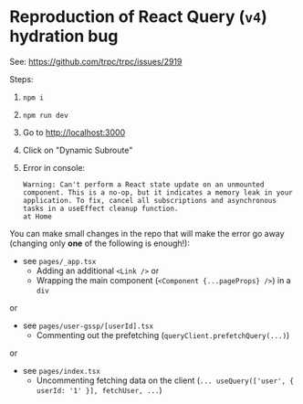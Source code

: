 # Reproduction of React Query (`v4`) hydration bug

See: <https://github.com/trpc/trpc/issues/2919>

Steps:

1. `npm i`
2. `npm run dev`
3. Go to <http://localhost:3000>
4. Click on "Dynamic Subroute"
5. Error in console:

   ```
   Warning: Can't perform a React state update on an unmounted component. This is a no-op, but it indicates a memory leak in your application. To fix, cancel all subscriptions and asynchronous tasks in a useEffect cleanup function.
   at Home
   ```

You can make small changes in the repo that will make the error go away (changing only **one** of the following is enough!):

- see `pages/_app.tsx`
  - Adding an additional `<Link />`
    or
  - Wrapping the main component (`<Component {...pageProps} />`) in a `div`

or

- see `pages/user-gssp/[userId].tsx`
  - Commenting out the prefetching (`queryClient.prefetchQuery(...)`)

or

- see `pages/index.tsx`
  - Uncommenting fetching data on the client (`... useQuery(['user', { userId: '1' }], fetchUser, ...`)
